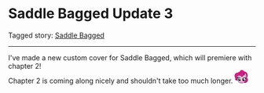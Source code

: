 # Saddle Bagged Update 3

Tagged story: [Saddle Bagged](https://www.fimfiction.net/story/417037/saddle-bagged)

***

I've made a new custom cover for Saddle Bagged, which will premiere with chapter 2!  
Chapter 2 is coming along nicely and shouldn't take too much longer. ![:pinkiesmile:](../../../emotes/pinkiesmile.png)
